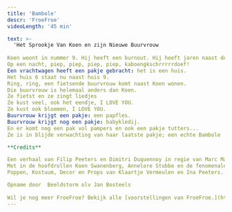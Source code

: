 ```yaml
---
title: 'Bambole'
descr: 'FroeFroe'
videoLength: '45 min'

text: >-
  'Het Sprookje Van Koen en zijn Nieuwe Buurvrouw  
  
Koen woont in nummer 9. Hij heeft een burnout. Hij heeft jaren naast de botsauto's gestaan met loeiharde muziek in zijn oren en is er ziek van geworden. Soms heeft hij nog een kleine woede aanval maar gelukkig is er een medicijn. Hij heeft nu een huis, een bloementuin, een appelboom, een perenboom en een eendje. Koen gaat elke ochtend door de tuin wandelen. Hij eet een appel en geeft eendje eten. Het komt goed met Koen.  
Op een nacht, piep, piep, piep, piep, kaboengkschrrrrrdoef!  
Een vrachtwagen heeft een pakje gebracht: het is een huis.  
Het huis 6 staat nu naast huis 9.  
Ring, ring, een fietsende buurvrouw komt naast Koen wonen.  
Die buurvrouw is helemaal anders dan Koen.  
Ze fietst en ze zingt liedjes  
Ze kust veel, ook het eendje, I LOVE YOU.  
Ze kust ook bloemen, I LOVE YOU.  
Buurvrouw krijgt een pakje: een papfles.  
Buurvrouw krijgt nog een pakje: babykledij.  
En er komt nog een pak vol pampers en ook een pakje tutters...  
Ze is in blijde verwachting van haar laatste pakje; een echte Bambole !

**Credits**

Een verhaal van Filip Peeters en Dimitri Duquennoy in regie van Marc Maillard  
Met in de hoofdrollen Koen Swanenberg, Annelore Stubbe en de fenomenale muziekjes van Arne Leurentop - Techniek van Klaartje Vermeulen of Wim Bernaers  
Poppen, Kostuum, Decor en Props van Klaartje Vermeulen en Ina Peeters.

Opname door  Beeldstorm olv Jan Bosteels  
  
Wil je nog meer FroeFroe? Bekijk alle [voorstellingen van FroeFroe.](https://vimeopro.com/janbosteels/theater-froe-froe)'
---
```

